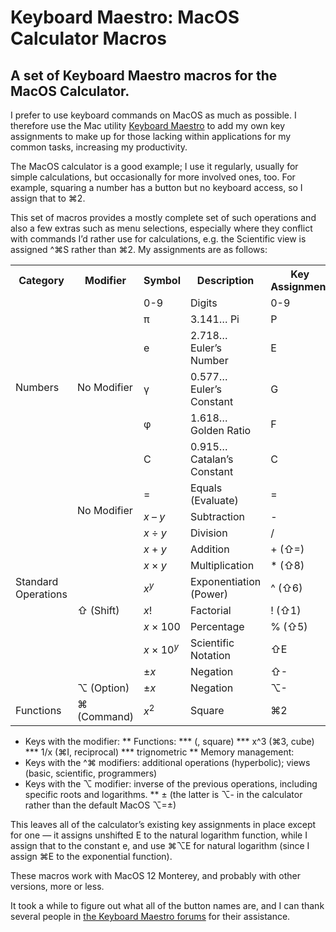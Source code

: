 # Keyboard Maestro: MacOS Calculator Macros
## A set of Keyboard Maestro macros for the MacOS Calculator.

I prefer to use keyboard commands on MacOS as much as possible. I therefore use the Mac utility [Keyboard Maestro](https://www.keyboardmaestro.com/main/) to add my own key assignments to make up for those lacking within applications for my common tasks, increasing my productivity.

The MacOS calculator is a good example; I use it regularly, usually for simple calculations, but occasionally for more involved ones, too. For example, squaring a number has a button but no keyboard access, so I assign that to ⌘2.

This set of macros provides a mostly complete set of such operations and also a few extras such as menu selections, especially where they conflict with commands I’d rather use for calculations, e.g. the Scientific view is assigned ^⌘S rather than ⌘2. My assignments are as follows: 

<table>
<tr><th> Category </th><th>  Modifier  </th><th> Symbol </th><th> Description </th><th> Key Assignment </th><th> Built-In </th></tr>
<tr><td rowspan=6> Numbers </td><td rowspan=6> No Modifier </td><td> 0-9 </td><td> Digits </td><td> 0-9 </td><td> Yes </td></tr>
<tr><td> π </td><td> 3.141… Pi                  </td><td>       P        </td><td>   Yes    </td></tr>
<tr><td> e </td><td> 2.718… Euler’s Number      </td><td>       E        </td><td>   No     </td></tr>
<tr><td> γ </td><td> 0.577… Euler’s Constant    </td><td>       G        </td><td>   No     </td></tr>
<tr><td> φ </td><td> 1.618… Golden Ratio        </td><td>       F        </td><td>   No     </td></tr>
<tr><td> C </td><td> 0.915… Catalan’s Constant  </td><td>       C        </td><td>   No     </td></tr>
<tr><td rowspan=11> Standard Operations </td><td rowspan=3> No Modifier </td><td>   = </td><td> Equals (Evaluate)   </td><td>    =     </td><td>   Yes    </td></tr>
<tr><td> <var>x</var> – <var>y</var> </td><td> Subtraction                  </td><td>     -      </td><td>   Yes    </td></tr>
<tr><td> <var>x</var> ÷ <var>y</var> </td><td> Division                     </td><td>     /      </td><td>   Yes    </td></tr>
<tr><td rowspan=7> ⇧ (Shift) </td><td> <var>x</var> + <var>y</var> </td><td> Addition </td><td> + (⇧=) </td><td> Yes </td></tr>
<tr><td> <var>x</var> × <var>y</var> </td><td> Multiplication                 </td><td>    * (⇧8)      </td><td>   Yes    </td></tr>
<tr><td> <var>x</var><sup><var>y</var></sup> </td><td> Exponentiation (Power) </td><td>    ^ (⇧6)     </td><td>   Yes    </td></tr>
<tr><td> <var>x</var>! </td><td> Factorial </td><td>    ! (⇧1)     </td><td>   Yes    </td></tr>
<tr><td> <var>x</var> × 100 </td><td> Percentage </td><td>    % (⇧5)     </td><td>   Yes    </td></tr>
<tr><td> <var>x</var> × 10<sup><var>y</var></sup> </td><td> Scientific Notation </td><td>    ⇧E     </td><td>   Yes    </td></tr>
<tr><td> ±<var>x</var> </td><td> Negation </td><td>    ⇧-     </td><td>   No    </td></tr>
<tr><td> ⌥ (Option) </td><td> ±<var>x</var> </td><td> Negation </td><td>    ⌥-     </td><td>   Yes    </td></tr>
<tr><td rowspan=1> Functions </td><td rowspan=1> ⌘ (Command) </td><td>  <var>x</var><sup>2</sup> </td><td> Square   </td><td>    ⌘2     </td><td>   Yes    </td></tr>
</table>

  
* Keys with the  modifier:
** Functions:
***  (, square)
*** x^3 (⌘3, cube)
*** 1/x (⌘I, reciprocal)
*** trignometric
** Memory management:
* Keys with the ^⌘ modifiers: additional operations (hyperbolic); views (basic, scientific, programmers)
* Keys with the ⌥ modifier: inverse of the previous operations, including specific roots and logarithms.
** ± (the latter is ⌥- in the calculator rather than the default MacOS ⌥=±)

This leaves all of the calculator’s existing key assignments in place except for one — it assigns unshifted E to the natural logarithm function, while I assign that to the constant e, and use ⌘⌥E for natural logarithm (since I assign ⌘E to the exponential function).

These macros work with MacOS 12 Monterey, and probably with other versions, more or less.

It took a while to figure out what all of the button names are, and I can thank several people in [the Keyboard Maestro forums](https://forum.keyboardmaestro.com/t/km-macros-can-t-find-all-calculator-buttons/29859) for their assistance.
